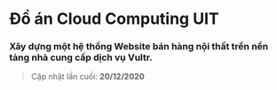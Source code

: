 # Đồ án Cloud Computing UIT
### Xây dựng một hệ thống Website bán hàng nội thất trền nền tảng nhà cung cấp dịch vụ Vultr.
>
> Cập nhật lần cuối: **20/12/2020**
